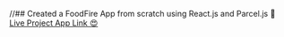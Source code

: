

//## Created a FoodFire App from scratch using React.js and Parcel.js 🚀 [Live Project App Link 😍]()
